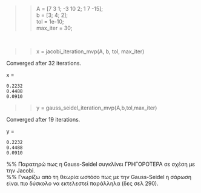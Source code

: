 >> A = [7 3 1; -3 10 2; 1 7 -15];  <br>
b = [3; 4; 2];                     <br>
tol = 1e-10;                       <br>
max_iter = 30;                     <br>

<br>

>> x = jacobi_iteration_mvp(A, b, tol, max_iter)    

Converged after 32 iterations.

x =

    0.2232
    0.4488
    0.0910



>> y = gauss_seidel_iteration_mvp(A,b,tol,max_iter)

Converged after 19 iterations.

y =

    0.2232
    0.4488
    0.0910


%% Παρατηρώ πως η Gauss-Seidel συγκλίνει ΓΡΗΓΟΡΟΤΕΡΑ σε σχέση με την Jacobi. <br>
%% Γνωρίζω από τη θεωρία ωστόσο πως με την Gauss-Seidel η σάρωση είναι πιο δύσκολο να εκτελεστεί παράλληλα (δες σελ 290).
